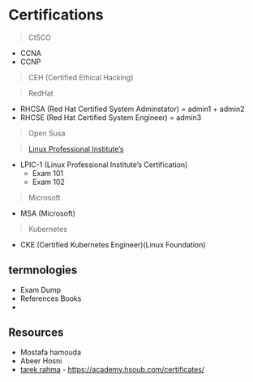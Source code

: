 ﻿# Certifications

> CISCO
- CCNA
- CCNP

> CEH (Certified Ethical Hacking)

> RedHat
- RHCSA (Red Hat Certified System Adminstator) = admin1 + admin2
- RHCSE (Red Hat Certified System Engineer) = admin3

> Open Susa

> [Linux Professional Institute’s](https://www.lpi.org/)
- LPIC-1 (Linux Professional Institute’s Certification)
    - Exam 101
    - Exam 102

> Microsoft
- MSA (Microsoft)

> Kubernetes
- CKE (Certified Kubernetes Engineer)(Linux Foundation)


## termnologies
- Exam Dump
- References Books
- 

## Resources
- Mostafa hamouda
- Abeer Hosni
- [tarek rahma](https://www.youtube.com/user/tarekfeb2011/playlists) - https://academy.hsoub.com/certificates/

